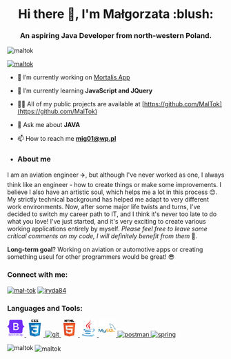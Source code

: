 <h1 align="center">Hi there 👋, I'm Małgorzata :blush:</h1>
<h3 align="center">An aspiring Java Developer from north-western Poland.</h3>

<p align="left"> <img src="https://komarev.com/ghpvc/?username=maltok&label=Profile%20views&color=0e75b6&style=flat" alt="maltok" /> </p>

<p align="left"> <a href="https://github.com/ryo-ma/github-profile-trophy"><img src="https://github-profile-trophy.vercel.app/?username=maltok" alt="maltok" /></a> </p>

- 🔭 I’m currently working on [Mortalis App](https://github.com/MalTok/Mortalis-App)

- 🌱 I’m currently learning **JavaScript and JQuery**

- 👨‍💻 All of my public projects are available at [https://github.com/MalTok](https://github.com/MalTok)

- 💬 Ask me about **JAVA**

- 📫 How to reach me **mig01@wp.pl**

- ### About me

<p>I am an aviation engineer ✈️, but although I've never worked as one, I always think like an engineer - how to create things or make some improvements. I believe I also have an artistic soul, which helps me a lot in this process 😊. My strictly technical background has helped me adapt to very different work environments. Now, after some major life twists and turns, I've decided to switch my career path to IT, and I think it's never too late to do what you love! I've just started, and it's very exciting to create various working applications entirely by myself. <i>Please feel free to leave some critical comments on my code, I will definitely benefit from them</i> 💪.</p>

<p><b>Long-term goal</b>? Working on aviation or automotive apps or creating something useul for other programmers would be great! 😎</p>

<h3 align="left">Connect with me:</h3>
<p align="left">
<a href="https://linkedin.com/in/mał-tok" target="blank"><img align="center" src="https://raw.githubusercontent.com/rahuldkjain/github-profile-readme-generator/master/src/images/icons/Social/linked-in-alt.svg" alt="mał-tok" height="30" width="40" /></a>
<a href="https://instagram.com/iryda84" target="blank"><img align="center" src="https://raw.githubusercontent.com/rahuldkjain/github-profile-readme-generator/master/src/images/icons/Social/instagram.svg" alt="iryda84" height="30" width="40" /></a>
</p>

<h3 align="left">Languages and Tools:</h3>
<p align="left"> <a href="https://getbootstrap.com" target="_blank" rel="noreferrer"> <img src="https://raw.githubusercontent.com/devicons/devicon/master/icons/bootstrap/bootstrap-plain-wordmark.svg" alt="bootstrap" width="40" height="40"/> </a> <a href="https://www.w3schools.com/css/" target="_blank" rel="noreferrer"> <img src="https://raw.githubusercontent.com/devicons/devicon/master/icons/css3/css3-original-wordmark.svg" alt="css3" width="40" height="40"/> </a> <a href="https://git-scm.com/" target="_blank" rel="noreferrer"> <img src="https://www.vectorlogo.zone/logos/git-scm/git-scm-icon.svg" alt="git" width="40" height="40"/> </a> <a href="https://www.w3.org/html/" target="_blank" rel="noreferrer"> <img src="https://raw.githubusercontent.com/devicons/devicon/master/icons/html5/html5-original-wordmark.svg" alt="html5" width="40" height="40"/> </a> <a href="https://www.java.com" target="_blank" rel="noreferrer"> <img src="https://raw.githubusercontent.com/devicons/devicon/master/icons/java/java-original.svg" alt="java" width="40" height="40"/> </a> <a href="https://www.mysql.com/" target="_blank" rel="noreferrer"> <img src="https://raw.githubusercontent.com/devicons/devicon/master/icons/mysql/mysql-original-wordmark.svg" alt="mysql" width="40" height="40"/> </a> <a href="https://postman.com" target="_blank" rel="noreferrer"> <img src="https://www.vectorlogo.zone/logos/getpostman/getpostman-icon.svg" alt="postman" width="40" height="40"/> </a> <a href="https://spring.io/" target="_blank" rel="noreferrer"> <img src="https://www.vectorlogo.zone/logos/springio/springio-icon.svg" alt="spring" width="40" height="40"/> </a> </p>

<p><img align="left" src="https://github-readme-stats.vercel.app/api/top-langs?username=maltok&show_icons=true&locale=pl&layout=compact" alt="maltok" /></p>

<p>&nbsp;<img align="center" src="https://github-readme-stats.vercel.app/api?username=maltok&show_icons=true&locale=pl&theme=omni" alt="maltok" /></p>

